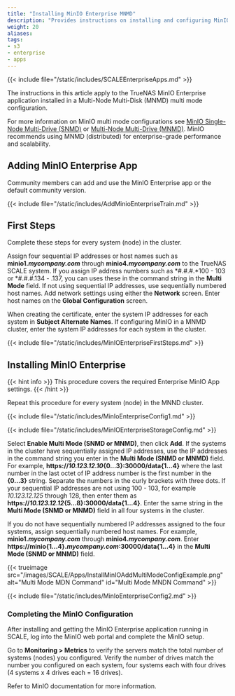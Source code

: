 ```yaml
---
title: "Installing MinIO Enterprise MNMD"
description: "Provides instructions on installing and configuring MinIO Enterprise in a Multi-Node Multi-Disk (MNMD) configuration."
weight: 20 
aliases: 
tags:
- s3
- enterprise
- apps
---
```


{{< include file="/static/includes/SCALEEnterpriseApps.md" >}}

The instructions in this article apply to the TrueNAS MinIO Enterprise application installed in a Multi-Node Multi-Disk (MNMD) multi mode configuration.

For more information on MinIO multi mode configurations see [MinIO Single-Node Multi-Drive (SNMD)](https://min.io/docs/minio/linux/operations/install-deploy-manage/deploy-minio-single-node-multi-drive.html) or [Multi-Node Multi-Drive (MNMD)](https://min.io/docs/minio/linux/operations/install-deploy-manage/deploy-minio-multi-node-multi-drive.html#minio-mnmd). MinIO recommends using MNMD (distributed) for enterprise-grade performance and scalability.

## Adding MinIO Enterprise App
Community members can add and use the MinIO Enterprise app or the default community version.

{{< include file="/static/includes/AddMinioEnterpriseTrain.md" >}}

## First Steps
Complete these steps for every system (node) in the cluster. 

Assign four sequential IP addresses or host names such as **minio1.*mycompany.com*** through **minio4.*mycompany.com*** to the TrueNAS SCALE system. 
If you assign IP address numbers such as *#.#.#.*100 - 103 or *#.#.#.134 - .137, you can uses these in the command string in the **Multi Mode** field. 
If not using sequential IP addresses, use sequentially numbered host names. 
Add network settings using either the **Network** screen. Enter host names on the **Global Configuration** screen. 

When creating the certificate, enter the system IP addresses for each system in **Subject Alternate Names**. 
If configuring MinIO in a MNMD cluster, enter the system IP addresses for each system in the cluster.

{{< include file="/static/includes/MinIOEnterpriseFirstSteps.md" >}}

## Installing MinIO Enterprise
{{< hint info >}}
This procedure covers the required Enterprise MinIO App settings.
{{< /hint >}}

Repeat this procedure for every system (node) in the MNND cluster. 

{{< include file="/static/includes/MinIoEnterpriseConfig1.md" >}}

{{< include file="/static/includes/MinIOEnterpriseStorageConfig.md" >}}

Select **Enable Multi Mode (SNMD or MNMD)**, then click **Add**. 
If the systems in the cluster have sequentially assigned IP addresses, use the IP addresses in the command string you enter in the **Multi Mode (SNMD or MNMD)** field. 
For example, <b>https://<i>10.123.12.10</i>{0...3}:30000/data{1...4}</b> where the last number in the last octet of IP address number is the first number in the **{0...3}** string. 
Separate the numbers in the curly brackets with three dots. 
If your sequential IP addresses are not using 100 - 103, for example *10.123.12.125* through 128, then enter them as <b>https://<i>10.123.12.12</i>{5...8}:30000/data{1...4}</b>.
Enter the same string in the **Multi Mode (SNMD or MNMD)** field in all four systems in the cluster. 

If you do not have sequentially numbered IP addresses assigned to the four systems, assign sequentially numbered host names. 
For example, **minio1.*mycompany.com*** through **minio4.*mycompany.com***. 
Enter <b>https://minio{1...4}.<i>mycompany.com</i>:30000/data{1...4}</b> in the **Multi Mode (SNMD or MNMD)** field.

{{< trueimage src="/images/SCALE/Apps/InstallMinIOAddMultiModeConfigExample.png" alt="Multi Mode MDN Command" id="Multi Mode MNDN Command" >}} 

{{< include file="/static/includes/MinIoEnterpriseConfig2.md" >}}

### Completing the MinIO Configuration

After installing and getting the MinIO Enterprise application running in SCALE, log into the MinIO web portal and complete the MinIO setup.

Go to **Monitoring > Metrics** to verify the servers match the total number of systems (nodes) you configured. 
Verify the number of drives match the number you configured on each system, four systems each with four drives (4 systems x 4 drives each = 16 drives).

Refer to MinIO documentation for more information.
